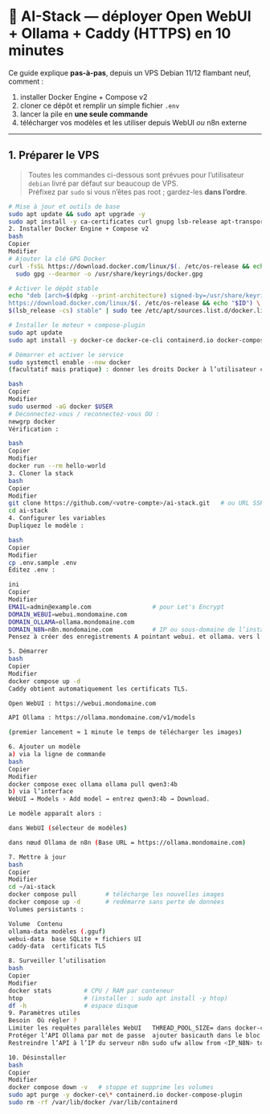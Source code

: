 # 🌟 AI-Stack — déployer Open WebUI + Ollama + Caddy (HTTPS) en 10 minutes

Ce guide explique **pas-à-pas**, depuis un VPS Debian 11/12 flambant neuf, comment :

1. installer Docker Engine + Compose v2  
2. cloner ce dépôt et remplir un simple fichier `.env`  
3. lancer la pile en **une seule commande**  
4. télécharger vos modèles et les utiliser depuis WebUI *ou* n8n externe  

---

## 1. Préparer le VPS

> Toutes les commandes ci-dessous sont prévues pour l’utilisateur `debian` livré par défaut sur beaucoup de VPS.  
> Préfixez par `sudo` si vous n’êtes pas root ; gardez-les **dans l’ordre**.

```bash
# Mise à jour et outils de base
sudo apt update && sudo apt upgrade -y
sudo apt install -y ca-certificates curl gnupg lsb-release apt-transport-https
2. Installer Docker Engine + Compose v2
bash
Copier
Modifier
# Ajouter la clé GPG Docker
curl -fsSL https://download.docker.com/linux/$(. /etc/os-release && echo "$ID")/gpg |
  sudo gpg --dearmor -o /usr/share/keyrings/docker.gpg

# Activer le dépôt stable
echo "deb [arch=$(dpkg --print-architecture) signed-by=/usr/share/keyrings/docker.gpg] \
https://download.docker.com/linux/$(. /etc/os-release && echo "$ID") \
$(lsb_release -cs) stable" | sudo tee /etc/apt/sources.list.d/docker.list

# Installer le moteur + compose-plugin
sudo apt update
sudo apt install -y docker-ce docker-ce-cli containerd.io docker-compose-plugin

# Démarrer et activer le service
sudo systemctl enable --now docker
(facultatif mais pratique) : donner les droits Docker à l’utilisateur courant :

bash
Copier
Modifier
sudo usermod -aG docker $USER
# Déconnectez-vous / reconnectez-vous OU :
newgrp docker
Vérification :

bash
Copier
Modifier
docker run --rm hello-world
3. Cloner la stack
bash
Copier
Modifier
git clone https://github.com/<votre-compte>/ai-stack.git   # ou URL SSH
cd ai-stack
4. Configurer les variables
Dupliquez le modèle :

bash
Copier
Modifier
cp .env.sample .env
Éditez .env :

ini
Copier
Modifier
EMAIL=admin@example.com                 # pour Let's Encrypt
DOMAIN_WEBUI=webui.mondomaine.com
DOMAIN_OLLAMA=ollama.mondomaine.com
DOMAIN_N8N=n8n.mondomaine.com           # IP ou sous-domaine de l’instance n8n externe
Pensez à créer des enregistrements A pointant webui. et ollama. vers l’IP du VPS.

5. Démarrer
bash
Copier
Modifier
docker compose up -d
Caddy obtient automatiquement les certificats TLS.

Open WebUI : https://webui.mondomaine.com

API Ollama : https://ollama.mondomaine.com/v1/models

(premier lancement ≈ 1 minute le temps de télécharger les images)

6. Ajouter un modèle
a) via la ligne de commande
bash
Copier
Modifier
docker compose exec ollama ollama pull qwen3:4b
b) via l’interface
WebUI → Models › Add model → entrez qwen3:4b → Download.

Le modèle apparaît alors :

dans WebUI (sélecteur de modèles)

dans nœud Ollama de n8n (Base URL = https://ollama.mondomaine.com)

7. Mettre à jour
bash
Copier
Modifier
cd ~/ai-stack
docker compose pull        # télécharge les nouvelles images
docker compose up -d       # redémarre sans perte de données
Volumes persistants :

Volume	Contenu
ollama-data	modèles (.gguf)
webui-data	base SQLite + fichiers UI
caddy-data	certificats TLS

8. Surveiller l’utilisation
bash
Copier
Modifier
docker stats         # CPU / RAM par conteneur
htop                 # (installer : sudo apt install -y htop)
df -h                # espace disque
9. Paramètres utiles
Besoin	Où régler ?
Limiter les requêtes parallèles WebUI	THREAD_POOL_SIZE= dans docker-compose.yml › webui › environment
Protéger l’API Ollama par mot de passe	ajouter basicauth dans le bloc {$DOMAIN_OLLAMA} du Caddyfile
Restreindre l’API à l’IP du serveur n8n	sudo ufw allow from <IP_N8N> to any port 443

10. Désinstaller
bash
Copier
Modifier
docker compose down -v   # stoppe et supprime les volumes
sudo apt purge -y docker-ce\* containerd.io docker-compose-plugin
sudo rm -rf /var/lib/docker /var/lib/containerd
